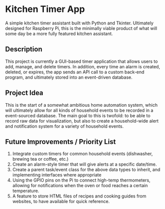 # Kitchen Timer App

A simple kitchen timer assistant built with Python and Tkinter.  Ultimately designed for Raspberry Pi, this is the minimally viable product of what will some day be a more fully featured  kitchen assistant.

## Description

This project is currently a GUI-based timer application that allows users to add, manage, and delete timers.  In addition, every time an alarm is created, deleted, or expires, the app sends an API call to a custom back-end program, and ultimately stored into an event-driven database.

## Project Idea

This is the start of a somewhat ambitious home automation system, which will ultimately allow for all kinds of household events to be recorded in a event-sourced database.  The main goal to this is twofold: to be able to record raw data for visualization, but also to create a household-wide alert and notification system for a variety of household events.

## Future Improvements / Priority List

1. Integrate custom timers for common household events (dishwasher, brewing tea or coffee, etc.)
2. Create an alarm-style timer that will give alerts at a specific date/time.
3. Create a parent task/event class for the above data types to inherit, and implementing interfaces where appropriate
4. Using the GPIO pins on the Pi to connect high-temp thermometers, allowing for notifications when the oven or food reaches a certain temperature.
5. A feature to store HTML files of recipes and cooking guides from websites, to have available for quick reference.

